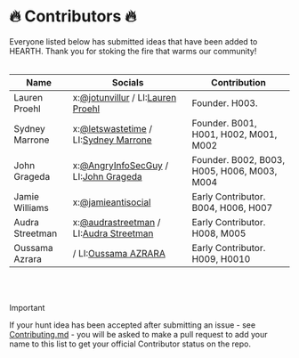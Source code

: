 # 🔥 Contributors 🔥
Everyone listed below has submitted ideas that have been added to HEARTH. Thank you for stoking the fire that warms our community!
<br></br>

| Name          | Socials | Contribution |
| ------------- | ------- | ------------ |
| Lauren Proehl | x:[@jotunvillur](https://x.com/jotunvillur) / LI:[Lauren Proehl](https://www.linkedin.com/in/laurenproehl/) | Founder. H003. |
| Sydney Marrone | x:[@letswastetime](https://x.com/letswastetime) / LI:[Sydney Marrone](https://www.linkedin.com/in/sydneymarrone/) | Founder. B001, H001, H002, M001, M002 |
| John Grageda | x:[@AngryInfoSecGuy](https://x.com/AngryInfoSecGuy) / LI:[John Grageda](https://www.linkedin.com/in/johngrageda/) | Founder. B002, B003, H005, H006, M003, M004 | 
| Jamie Williams |  x:[@jamieantisocial](https://x.com/jamieantisocial) | Early Contributor. B004, H006, H007 |
| Audra Streetman | x:[@audrastreetman](https://x.com/audrastreetman) / LI:[Audra Streetman](https://www.linkedin.com/in/audrastreetman/) | Early Contributor. H008, M005 | 
| Oussama Azrara |  / LI:[Oussama AZRARA ](https://www.linkedin.com/in/azrara/) | Early Contributor. H009, H0010 | 

<br> </br>
>[!IMPORTANT]
>If your hunt idea has been accepted after submitting an issue - see [Contributing.md](https://github.com/triw0lf/HEARTH/blob/main/Keepers/Contributing.md) - you will be asked to make a pull request to add your name to this list to get your official Contributor status on the repo.
